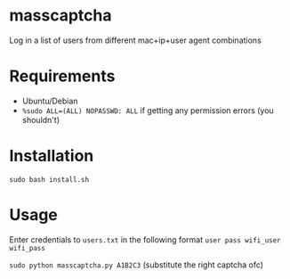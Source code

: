 # masscaptcha
Log in a list of users from different mac+ip+user agent combinations

# Requirements

* Ubuntu/Debian
* `%sudo ALL=(ALL) NOPASSWD: ALL` if getting any permission errors (you shouldn't)

# Installation
`sudo bash install.sh`

# Usage

Enter credentials to `users.txt` in the following format `user pass wifi_user wifi_pass`

`sudo python masscaptcha.py A1B2C3` (substitute the right captcha ofc)
